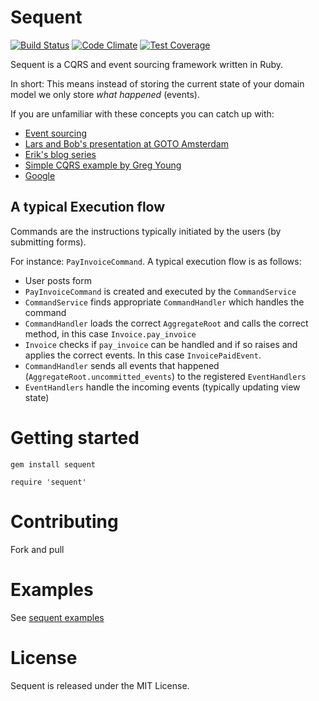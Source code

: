 # Sequent

[![Build Status](https://travis-ci.org/zilverline/sequent.svg?branch=master)](https://travis-ci.org/zilverline/sequent) [![Code Climate](https://codeclimate.com/github/zilverline/sequent/badges/gpa.svg)](https://codeclimate.com/github/zilverline/sequent) [![Test Coverage](https://codeclimate.com/github/zilverline/sequent/badges/coverage.svg)](https://codeclimate.com/github/zilverline/sequent)

Sequent is a CQRS and event sourcing framework written in Ruby.

In short: This means instead of storing the current state of your domain model we only store _what happened_ (events).

If you are unfamiliar with these concepts you can catch up with:

* [Event sourcing](http://martinfowler.com/eaaDev/EventSourcing.html)
* [Lars and Bob's presentation at GOTO Amsterdam](http://gotocon.com/dl/goto-amsterdam-2013/slides/BobForma_and_LarsVonk_EventSourcingInProductionSystems.pdf)
* [Erik's blog series](http://blog.zilverline.com/2011/02/10/towards-an-immutable-domain-model-monads-part-5/)
* [Simple CQRS example by Greg Young](https://github.com/gregoryyoung/m-r)
* [Google](http://www.google.nl/search?ie=UTF-8&q=cqrs+event+sourcing)

## A typical Execution flow
Commands are the instructions typically initiated by the users (by submitting forms).

For instance: `PayInvoiceCommand`. A typical execution flow is as follows:

* User posts form
* `PayInvoiceCommand` is created and executed by the `CommandService`
* `CommandService` finds appropriate `CommandHandler` which handles the command
* `CommandHandler` loads the correct `AggregateRoot` and calls the correct method, in this case `Invoice.pay_invoice`
* `Invoice` checks if `pay_invoice` can be handled and if so raises and applies the correct events. In this case `InvoicePaidEvent`.
* `CommandHandler` sends all events that happened (`AggregateRoot.uncommitted_events`) to the registered `EventHandlers`
* `EventHandlers` handle the incoming events (typically updating view state)

# Getting started

```
gem install sequent
```

```
require 'sequent'
```

# Contributing

Fork and pull

# Examples

See [sequent examples](https://github.com/zilverline/sequent-examples)

# License

Sequent is released under the MIT License.
